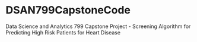# DSAN799CapstoneCode
Data Science and Analytics 799  Capstone Project  - Screening Algorithm for Predicting High Risk Patients for Heart Disease
